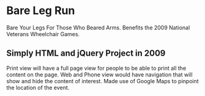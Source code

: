 # Bare Leg Run
Bare Your Legs For Those Who Beared Arms.
Benefits the 2009 National Veterans Wheelchair Games.

## Simply HTML and jQuery Project in 2009
Print view will have a full page view for people to be able to print all the content on the page. Web and Phone view would have navigation that will show and hide the content of interest. Made use of Google Maps to pinpoint the location of the event.

